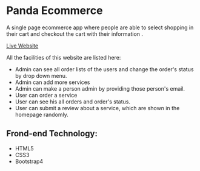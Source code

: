 # Panda Ecommerce

A single page ecommerce app where people are able to select shopping in their cart and checkout the cart with their information .

[Live Website](https://marufpbt.github.io/panda-ecommerce-bootstrap/) 

All the facilities of this website are listed here:
- Admin can see all order lists of the users and change the order's status by drop down menu.
- Admin can add more services
- Admin can make a person admin by providing those person's email.
- User can order a service
- User can see his all orders and order's status.
- User can submit a review about a service, which are shown in the homepage randomly.

## Frond-end Technology: 
- HTML5
- CSS3
- Bootstrap4


